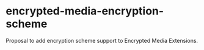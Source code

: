 # encrypted-media-encryption-scheme
Proposal to add encryption scheme support to Encrypted Media Extensions.
